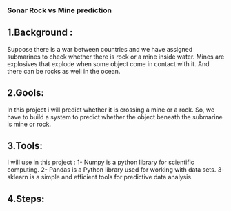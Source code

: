 ### Sonar Rock vs Mine prediction 
## 1.Background :
 Suppose there is a war between countries and we have assigned submarines to check whether there is rock or a mine inside water.
Mines are explosives that explode when some object come in contact with it.
And there can be rocks as well in the ocean.

## 2.Gools:
In this project i will predict whether it is crossing a mine or a rock. So, we have to build a system to predict whether the object beneath the submarine is mine or rock.
 
## 3.Tools:
I will use in this project :
1- Numpy is a python library for scientific computing.
2- Pandas is a Python library used for working with data sets.
3- sklearn is a simple and efficient tools for predictive data analysis. 

## 4.Steps:
